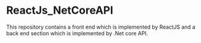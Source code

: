 # ReactJs_NetCoreAPI
This repository contains a front end which is implemented by ReactJS and a back end section which is implemented by .Net core API.
